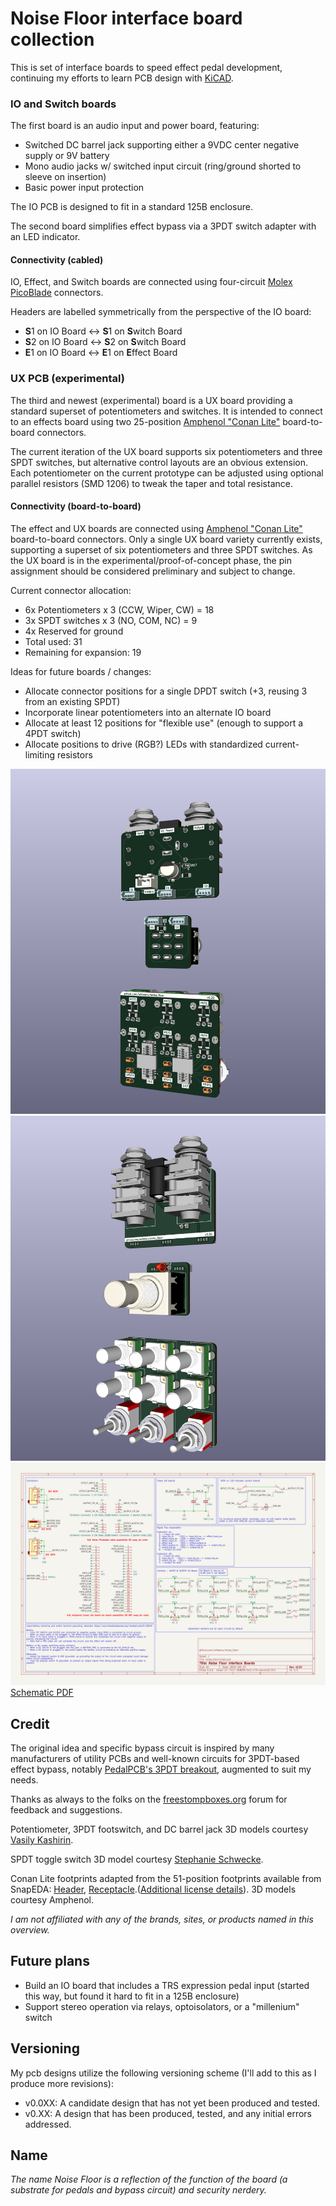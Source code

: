 # Noise Floor interface board collection

This is set of interface boards to speed effect pedal development, continuing my efforts to learn PCB design with [KiCAD](https://www.kicad.org/).

### IO and Switch boards
The first board is an audio input and power board, featuring:
  - Switched DC barrel jack supporting either a 9VDC center negative supply or 9V battery
  - Mono audio jacks w/ switched input circuit (ring/ground shorted to sleeve on insertion)
  - Basic power input protection

The IO PCB is designed to fit in a standard 125B enclosure.

The second board simplifies effect bypass via a 3PDT switch adapter with an LED indicator.

#### Connectivity (cabled)
IO, Effect, and Switch boards are connected using four-circuit [Molex PicoBlade](https://www.molex.com/molex/products/family/picoblade?parentKey=wire_to_board_connectors) connectors.

Headers are labelled symmetrically from the perspective of the IO board:
 - **S**1 on IO Board <-> **S**1 on **S**witch Board
 - **S**2 on IO Board <-> **S**2 on **S**witch Board
 - **E**1 on IO Board <-> **E**1 on **E**ffect Board

### UX PCB (experimental)
The third and newest (experimental) board is a UX board providing a standard superset of potentiometers and switches. It is intended to connect to an effects board using two 25-position [Amphenol "Conan Lite"](https://www.amphenol-cs.com/product-series/conan-lite-1-00mm.html) board-to-board connectors.

The current iteration of the UX board supports six potentiometers and three SPDT switches, but alternative control layouts are an obvious extension. Each potentiometer on the current prototype can be adjusted using optional parallel resistors (SMD 1206) to tweak the taper and total resistance.

#### Connectivity (board-to-board)
The effect and UX boards are connected using [Amphenol "Conan Lite"](https://www.amphenol-cs.com/product-series/conan-lite-1-00mm.html) board-to-board connectors. Only a single UX board variety currently exists, supporting a superset of six potentiometers and three SPDT switches. As the UX board is in the experimental/proof-of-concept phase, the pin assignment should be considered preliminary and subject to change.

Current connector allocation:
 - 6x Potentiometers x 3 (CCW, Wiper, CW) = 18
 - 3x SPDT switches x 3 (NO, COM, NC) = 9
 - 4x Reserved for ground
 - Total used: 31
 - Remaining for expansion: 19
 
Ideas for future boards / changes:
 - Allocate connector positions for a single DPDT switch (+3, reusing 3 from an existing SPDT)
 - Incorporate linear potentiometers into an alternate IO board
 - Allocate at least 12 positions for "flexible use" (enough to support a 4PDT switch)
 - Allocate positions to drive (RGB?) LEDs with standardized current-limiting resistors

![Front render](renders/front.png)
![Back render](renders/back.png)
![Schematic SVG](schematics/noise_floor-latest.svg)
[Schematic PDF](schematics/noise_floor-latest.pdf)

## Credit

The original idea and specific bypass circuit is inspired by many manufacturers of utility PCBs and well-known circuits for 3PDT-based effect bypass, notably [PedalPCB's 3PDT breakout](https://www.pedalpcb.com/product/3pdt/), augmented to suit my needs.

Thanks as always to the folks on the [freestompboxes.org](https://www.freestompboxes.org/) forum for feedback and suggestions.

Potentiometer, 3PDT footswitch, and DC barrel jack 3D models courtesy [Vasily Kashirin](https://grabcad.com/vasily.kashirin-1).

SPDT toggle switch 3D model courtesy [Stephanie Schwecke](https://grabcad.com/stephanie.schwecke-1).

Conan Lite footprints adapted from the 51-position footprints available from SnapEDA: [Header](https://www.snapeda.com/parts/10162582-1134151LF/Amphenol%20ICC%20(FCI)/view-part/), [Receptacle](https://www.snapeda.com/parts/10162581-3134151LF/Amphenol%20ICC%20(FCI)/view-part/).([Additional license details](hardware/SnapEDA_Licensing.txt)). 3D models courtesy Amphenol.

*I am not affiliated with any of the brands, sites, or products named in this overview.*

## Future plans

 - Build an IO board that includes a TRS expression pedal input (started this way, but found it hard to fit in a 125B enclosure)
 - Support stereo operation via relays, optoisolators, or a "millenium" switch

## Versioning

My pcb designs utilize the following versioning scheme (I'll add to this as I produce more revisions):
 - v0.0XX: A candidate design that has not yet been produced and tested.
 - v0.XX: A design that has been produced, tested, and any initial errors addressed.

## Name
*The name Noise Floor is a reflection of the function of the board (a substrate for pedals and bypass circuit) and security nerdery.*
